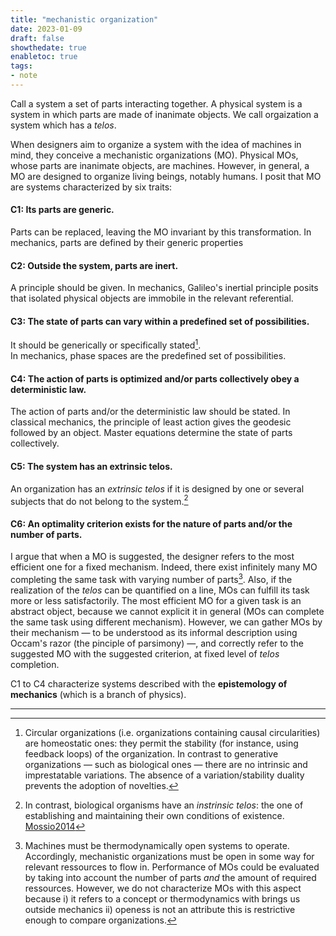 ```yaml
---
title: "mechanistic organization"
date: 2023-01-09
draft: false
showthedate: true
enabletoc: true
tags:
- note
---
```


Call a system a set of parts interacting together. A physical system is a system in which parts are made of inanimate objects. We call orgaization a system which has a *telos*. 

When designers aim to organize a system with the idea of machines in mind, they conceive a mechanistic organizations (MO). Physical MOs, whose parts are inanimate objects, are machines. However, in general, a MO are designed to organize living beings, notably humans. I posit that MO are systems characterized by six traits:

#### C1: Its parts are generic.
Parts can be replaced, leaving the MO invariant by this transformation.
In mechanics, parts are defined by their generic properties 

#### C2: Outside the system, parts are inert. 
A principle should be given. 
In mechanics, Galileo's inertial principle posits that isolated physical objects are immobile in the relevant referential. 

#### C3: The state of parts can vary within a predefined set of possibilities. 
It should be generically or specifically stated[^2].  
In mechanics, phase spaces are the predefined set of possibilities. 
 
#### C4: The action of parts is optimized and/or parts collectively obey a deterministic law.
The action of parts and/or the deterministic law should be stated.
In classical mechanics, the principle of least action gives the geodesic followed by an object. Master equations determine the state of parts collectively. 

#### C5: The system has an extrinsic telos. 
An organization has an *extrinsic* *telos* if it is designed by one or several subjects that do not belong to the system.[^1] 

#### C6: An optimality criterion exists for the nature of parts and/or the number of parts. 
I argue that when a MO is suggested, the designer refers to the most efficient one for a fixed mechanism. Indeed, there exist infinitely many MO completing the same task with varying number of parts[^3]. Also, if the realization of the *telos* can be quantified on a line, MOs can fulfill its task more or less satisfactorily. The most efficient MO for a given task is an abstract object, because we cannot explicit it in general (MOs can complete the same task using different mechanism). However, we can gather MOs by their mechanism — to be understood as its informal description using Occam's razor (the pinciple of parsimony) —, and correctly refer to the suggested MO with the suggested criterion, at fixed level of *telos* completion. 

C1 to C4 characterize systems described with the **epistemology of mechanics** (which is a branch of physics).

---------- 
[^1]: In contrast, biological organisms have an *instrinsic* *telos*: the one of establishing and maintaining their own conditions of existence. [Mossio2014](reference/Mossio2014.md)
[^2]: Circular organizations (i.e. organizations containing causal circularities) are homeostatic ones: they permit the stability (for instance, using feedback loops) of the organization. In contrast to generative organizations — such as biological ones — there are no intrinsic and imprestatable variations. The absence of a variation/stability duality prevents the adoption of novelties. 
[^3]: Machines must be thermodynamically open systems to operate. Accordingly, mechanistic organizations must be open in some way for relevant ressources to flow in. Performance of MOs could be evaluated by taking into account the number of parts *and* the amount of required ressources. However, we do not characterize MOs with this aspect because i) it refers to a concept or thermodynamics with brings us outside mechanics ii) openess is not an attribute this is restrictive enough to compare organizations. 
